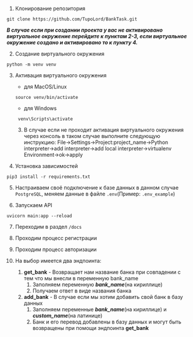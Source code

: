 1. Клонирование репозитория

```shell
git clone https://github.com/TupoLord/BankTask.git
```

***В случае если при создании проекта у вас не активировано виртуальное окружение перейдите к пунктам 2-3, если виртуальное окружение создано и активировано то к пункту 4.***

2. Создание виртуального окружения

```shell
python -m venv venv
```

3. Активация виртуального окружения
   + для MacOS/Linux
    ```shell
    source venv/bin/activate
    ```
   + для Windows
   ```shell
    venv\Scripts\activate
    ```
    3. В случае если не проходит активация виртуального окружения через консоль в таком случае выполните следующую инструкцию:
File->Settings->Project:project_name->Python interpreter->add interpreter->add local interpreter->virtualenv Environment->ok->apply


4. Установка зависимостей

```shell
pip3 install -r requirements.txt
```

5. Настраиваем своё подключение к базе данных в данном случае ```PostgreSQL```, меняем данные в файле ```.env```(Пример:
   ```.env_example```)

6. Запускаем API

```shell
uvicorn main:app --reload
```

7. Переходим в раздел ```/docs```

8. Проходим процесс регистрации

9. Проходим процесс авторизации

10. На выбор имеется два эндпоинта:

    1. **get_bank** - Возвращает нам название банка при совпадении с тем что мы внесли в переменную bank_name
        1. Заполняем переменную ***bank_name***(на кириллице)
        2. Получаем ответ в виде названия банка
    2. **add_bank** - В случае если мы хотим добавить свой банк в базу данных
        1. Заполняем переменные ***bank_name***(на кириллице) и ***custom_name***(на латинице)
        2. Банк и его перевод добавлены в базу данных и могут быть возвращены при помощи эндпоинта **get_bank**
